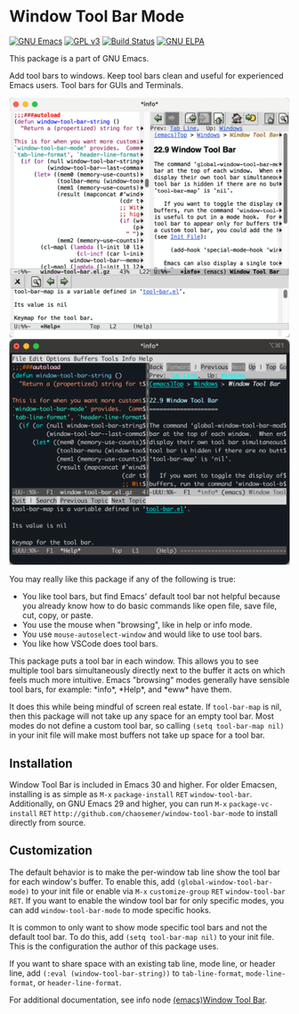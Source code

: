 # Window Tool Bar Mode
[![GNU Emacs](https://img.shields.io/badge/Part_of-GNU_Emacs-7F5AB6.svg?&logo=gnu-emacs&logoColor=white)](https://www.gnu.org/software/emacs)
[![GPL v3](https://img.shields.io/badge/license-GPL_v3-green.svg)](http://www.gnu.org/licenses/gpl-3.0.txt)
[![Build Status](https://github.com/chaosemer/window-tool-bar/actions/workflows/test.yml/badge.svg?branch=main)](https://github.com/chaosemer/window-tool-bar/actions)
[![GNU ELPA](https://elpa.gnu.org/packages/window-tool-bar.svg)](https://elpa.gnu.org/packages/window-tool-bar)


This package is a part of GNU Emacs.

Add tool bars to windows.  Keep tool bars clean and useful for
experienced Emacs users.  Tool bars for GUIs and Terminals.

![A picture is worth a thousand words](images/screenshot.png)
![The UI works in the terminal, too](images/screenshot_term.png)

You may really like this package if any of the following is true:

* You like tool bars, but find Emacs' default tool bar not helpful
  because you already know how to do basic commands like open file,
  save file, cut, copy, or paste.
* You use the mouse when "browsing", like in help or info mode.
* You use `mouse-autoselect-window` and would like to use tool bars.
* You like how VSCode does tool bars.

This package puts a tool bar in each window.  This allows you to see
multiple tool bars simultaneously directly next to the buffer it acts
on which feels much more intuitive.  Emacs "browsing" modes generally
have sensible tool bars, for example: \*info\*, \*Help\*, and \*eww\*
have them.

It does this while being mindful of screen real estate.  If
`tool-bar-map` is nil, then this package will not take up any space
for an empty tool bar.  Most modes do not define a custom tool bar, so
calling `(setq tool-bar-map nil)` in your init file will make most
buffers not take up space for a tool bar.

## Installation

Window Tool Bar is included in Emacs 30 and higher. For older Emacsen,
installing is as simple as `M-x` `package-install` `RET`
`window-tool-bar`.  Additionally, on GNU Emacs 29 and higher, you can
run `M-x` `package-vc-install` `RET`
`http://github.com/chaosemer/window-tool-bar-mode` to install directly
from source.

## Customization

The default behavior is to make the per-window tab line show the tool
bar for each window's buffer.  To enable this, add
`(global-window-tool-bar-mode)` to your init file or enable via `M-x`
`customize-group` `RET` `window-tool-bar` `RET`.  If you want to
enable the window tool bar for only specific modes, you can add
`window-tool-bar-mode` to mode specific hooks.

It is common to only want to show mode specific tool bars and not the
default tool bar.  To do this, add `(setq tool-bar-map nil)` to your
init file.  This is the configuration the author of this package uses.

If you want to share space with an existing tab line, mode line, or
header line, add `(:eval (window-tool-bar-string))` to
`tab-line-format`, `mode-line-format`, or `header-line-format`.

For additional documentation, see info node [(emacs)Window Tool
Bar](https://www.gnu.org/software/emacs/manual/html_node/emacs/Window-Tool-Bar.html).
